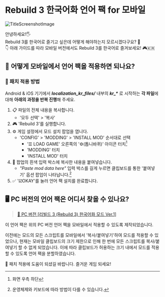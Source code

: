 # Rebuild 3 한국어화 언어 팩 for 모바일

![TitleScreenshotImage](./title_screenshot.png)

안녕하세요!🖐️ \
Rebuild 3를 한국어로 즐기고 싶은데 어떻게 해야하는지 모르시겠다구요? 🤔 \
👇 아래 가이드를 따라 모바일 버전에서도 Rebuild 3를 한국어로 즐겨보세요! 🎮🇰🇷

## 📱 어떻게 모바일에서 언어 팩을 적용하면 되나요?

### 🚀 패치 적용 방법

Android & iOS 기기에서 ***localization_kr_files/*** 내부의 ***kr_\**** 로 시작하는 **각 파일**에 대해 **아래의 과정을 반복 진행**해 주세요.

1. 📋 파일의 전체 내용을 복사합니다.
   - '모두 선택' > '복사'
2. 🎮 'Rebuild 3'를 실행합니다.
3. ⚙️ 게임 설정에서 모드 설치 팝업을 엽니다.
   - 'CONFIG' > 'MODDING' > 'INSTALL MOD' 순서대로 선택
     - '☰ LOAD GAME' 오른쪽의 '⚙️(톱니바퀴)' 아이콘 터치[^1]
     - 'MODDING' 터치
     - 'INSTALL MOD' 터치
4. 📝 팝업의 흰색 입력 박스에 복사한 내용을 붙여넣습니다.
   - *"Paste mod data here"* 입력 박스를 길게 누르면 클립보드를 통한 '붙여넣기' 옵션 팝업이 나타납니다.[^2]
5. ✅ '☑️OKAY'를 눌러 언어 팩 설치를 완료합니다.

## 🖥️ PC 버전의 언어 팩은 어디서 찾을 수 있나요?

> [🔗 PC 버전 [리빌드 3 (Rebuild 3) 한국어화 모드 Ver.1]](https://blog.naver.com/tolee2007/220758226253)

이 언어 팩은 위의 PC 버전 언어 팩을 모바일에서 적용할 수 있도록 제작되었습니다.

이전에는 모드의 모든 스크립트를 모바일에서 '복사/붙여넣기'하여 모드를 적용할 수 있었으나,
현재는 모바일 클립보드의 크기 제한으로 인해 한 번에 모든 스크립트를 복사/붙여넣기 할 수 없게 되었습니다.
이에 따라 클립보드가 허용하는 크기 내에서 모드를 적용할 수 있도록 언어 팩을 분할하였습니다.

🙏 패치 적용에 도움이 되셨길 바랍니다. 즐거운 게임 되세요!

[^1]: 화면 우측 하단
[^2]: 운영체제와 키보드에 따라 방법이 다를 수 있습니다.
